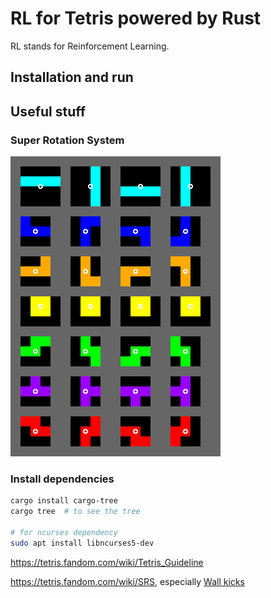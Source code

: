 # RL for Tetris powered by Rust

RL stands for Reinforcement Learning.

## Installation and run

## Useful stuff

### Super Rotation System
![srs](_img/srs-pieces.png)


### Install dependencies
```bash
cargo install cargo-tree
cargo tree  # to see the tree
 
# for ncurses dependency
sudo apt install libncurses5-dev
```

https://tetris.fandom.com/wiki/Tetris_Guideline

https://tetris.fandom.com/wiki/SRS, especially
[Wall kicks](https://tetris.fandom.com/wiki/SRS?section=3)


